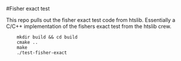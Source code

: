 #Fisher exact test

This repo pulls out the fisher exact test code from htslib.
Essentially a C/C++ implementation of the fishers exact test
from the htslib crew.

```
    mkdir build && cd build
    cmake ..
    make
    ./test-fisher-exact
```
